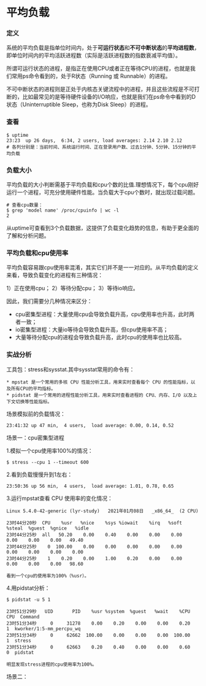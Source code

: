 # 平均负载

### 定义
系统的平均负载是指单位时间内，处于**可运行状态**和**不可中断状态**的**平均进程数**，即单位时间内的平均活跃进程数（实际是活跃进程数的指数衰减平均值）。

所谓可运行状态的进程，是指正在使用CPU或者正在等待CPU的进程，也就是我们常用ps命令看到的，处于R状态（Running 或 Runnable）的进程。

不可中断状态的进程则是正处于内核态关键流程中的进程，并且这些流程是不可打断的，比如最常见的是等待硬件设备的I/O响应，也就是我们在ps命令中看到的D状态（Uninterruptible Sleep，也称为Disk Sleep）的进程。

### 查看
    $ uptime
    23:23  up 26 days,  6:34, 2 users, load averages: 2.14 2.10 2.12
    # 各列分别是：当前时间、系统运行时间、正在登录用户数、过去1分钟、5分钟、15分钟的平均负载
   
### 负载大小
平均负载的大小判断需基于平均负载和cpu个数的比值.理想情况下，每个cpu刚好运行一个进程，可充分使用硬件性能。当负载大于cpu个数时，就出现过载问题。

    # 查看cpu数量：
    $ grep 'model name' /proc/cpuinfo | wc -l
    2 
    
从uptime可查看到3个负载数据，这提供了负载变化趋势的信息，有助于更全面的了解和分析问题。

### 平均负载和cpu使用率
平均负载容易跟cpu使用率混淆，其实它们并不是一一对应的。从平均负载的定义来看，导致负载变化的进程有三种情况：

1）正在使用cpu；
2）等待分配cpu；
3）等待io响应。

因此，我们需要分几种情况来区分：

* cpu密集型进程：大量使用cpu会导致负载升高，cpu使用率也升高，此时两者一致；
* io密集型进程：大量io等待会导致负载升高，但cpu使用率不高；
* 大量等待分配cpu的进程会导致负载升高，此时cpu的使用率也比较高。

### 实战分析

工具包：stress和sysstat.其中sysstat常用的命令有：

    * mpstat 是一个常用的多核 CPU 性能分析工具，用来实时查看每个 CPU 的性能指标，以及所有CPU的平均指标。
    * pidstat 是一个常用的进程性能分析工具，用来实时查看进程的 CPU、内存、I/O 以及上下文切换等性能指标。


场景模拟前的负载情况：

    23:41:32 up 47 min,  4 users,  load average: 0.00, 0.14, 0.52


场景一：cpu密集型进程

1.模拟一个cpu使用率100%的情况：

    $ stress --cpu 1 --timeout 600

2.看到负载慢慢升到1左右：

    23:50:36 up 56 min,  4 users,  load average: 1.01, 0.78, 0.65
    
3.运行mpstat查看 CPU 使用率的变化情况：

    Linux 5.4.0-42-generic (lyr-study)   2021年01月08日   _x86_64_  (2 CPU)

    23时44分20秒  CPU    %usr   %nice    %sys %iowait    %irq   %soft  %steal  %guest  %gnice   %idle
    23时44分25秒  all   50.20    0.00    0.40    0.00    0.00    0.00    0.00    0.00    0.00   49.40
    23时44分25秒    0  100.00    0.00    0.00    0.00    0.00    0.00    0.00    0.00    0.00    0.00
    23时44分25秒    1    0.20    0.00    1.00    0.20    0.00    0.00    0.00    0.00    0.00   98.60
    
    看到一个cpu的使用率为100%（%usr）。
    
4.用pidstat分析：

    $ pidstat -u 5 1
    
    23时51分29秒   UID       PID    %usr %system  %guest   %wait    %CPU   CPU  Command
    23时51分34秒     0     31278    0.00    0.20    0.00    0.00    0.20     1  kworker/1:5-mm_percpu_wq
    23时51分34秒     0     62662  100.00    0.00    0.00    0.00  100.00     1  stress
    23时51分34秒     0     62663    0.20    0.40    0.00    0.00    0.60     0  pidstat
    
    明显发现stress进程的cpu使用率为100%。


场景二：
